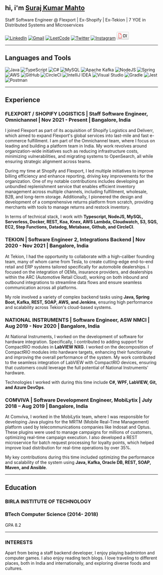 ## hi, i'm [Suraj Kumar Mahto](https://surajkmahto.github.io/)
<!-- <img src="deliverr_red.png" alt="typescript" width="32" height="32"/>
 -->
Staff Software Engineer @ Flexport \| Ex-Shopify \| Ex-Tekion \| 7 YOE in Distributed Systems and Microservices

[![LinkedIn](https://img.shields.io/badge/linkedin-%230077B5.svg?style=for-the-badge&logo=linkedin&logoColor=white&link=https://www.linkedin.com/in/surajkumarmahto/)](https://www.linkedin.com/in/surajkumarmahto/) [![Gmail](https://img.shields.io/badge/Gmail-D14836?style=for-the-badge&logo=gmail&logoColor=white&link=mailto:contact.skm1997@gmail.com)](mailto:contact.skm1997@gmail.com) [![LeetCode](https://img.shields.io/badge/LeetCode-000000?style=for-the-badge&logo=LeetCode&logoColor=#d16c06)](https://leetcode.com/surajkumarmahto/) [![Twitter](https://img.shields.io/badge/<surajkmahto>-%231DA1F2.svg?style=for-the-badge&logo=Twitter&logoColor=white&link=https://twitter.com/surajkmahto)](https://twitter.com/surajkmahto) [![Instagram](https://img.shields.io/badge/Instagram-%23E4405F.svg?style=for-the-badge&logo=Instagram&logoColor=white&link=https://www.instagram.com/i.am.surajkumar/)](https://www.instagram.com/i.am.surajkumar/) <a href="https://drive.google.com/file/d/1gAB2P4U_Lu7gFgcMrzdgDCHjSTePpVtG/view?usp=sharing"><img src="cv.svg" alt="Curriculum Vitae" width="40" height="26"></a>

---

## Languages and Tools

![Java](https://img.shields.io/badge/java-%23ED8B00.svg?style=for-the-badge&logo=java&logoColor=white) ![TypeScript](https://img.shields.io/badge/typescript-%23007ACC.svg?style=for-the-badge&logo=typescript&logoColor=white) ![C#](https://img.shields.io/badge/c%23-%23239120.svg?style=for-the-badge&logo=c-sharp&logoColor=white) ![MySQL](https://img.shields.io/badge/mysql-%2300f.svg?style=for-the-badge&logo=mysql&logoColor=white) ![Apache Kafka](https://img.shields.io/badge/Apache%20Kafka-000?style=for-the-badge&logo=apachekafka) ![NodeJS](https://img.shields.io/badge/node.js-6DA55F?style=for-the-badge&logo=node.js&logoColor=white) ![Spring](https://img.shields.io/badge/spring-%236DB33F.svg?style=for-the-badge&logo=spring&logoColor=white) ![AWS](https://img.shields.io/badge/AWS-%23FF9900.svg?style=for-the-badge&logo=amazon-aws&logoColor=white) ![GitHub](https://img.shields.io/badge/github-%23121011.svg?style=for-the-badge&logo=github&logoColor=white) ![CircleCI](https://img.shields.io/badge/circle%20ci-%23161616.svg?style=for-the-badge&logo=circleci&logoColor=white) ![IntelliJ IDEA](https://img.shields.io/badge/IntelliJIDEA-000000.svg?style=for-the-badge&logo=intellij-idea&logoColor=white) ![Visual Studio](https://img.shields.io/badge/Visual%20Studio-5C2D91.svg?style=for-the-badge&logo=visual-studio&logoColor=white) ![Gradle](https://img.shields.io/badge/Gradle-02303A.svg?style=for-the-badge&logo=Gradle&logoColor=white) ![Jest](https://img.shields.io/badge/-jest-%23C21325?style=for-the-badge&logo=jest&logoColor=white) ![Postman](https://img.shields.io/badge/Postman-FF6C37?style=for-the-badge&logo=postman&logoColor=white)

---

## Experience

### **FLEXPORT / SHOPIFY LOGISTICS | Staff Software Engineer, Omnichannel | Nov 2021 - Present | Bangalore, India**

I joined Flexport as part of its acquisition of Shopify Logistics and Deliverr, which aimed to expand Flexport's global services into last-mile and fast e-commerce fulfillment. I am part of the Omnichannel team, where I focus on leading and building a platform team in India. My work revolves around organization-wide initiatives such as reducing infrastructure costs, minimizing vulnerabilities, and migrating systems to OpenSearch, all while ensuring strategic alignment across teams. 

During my time at Shopify and Flexport, I led multiple initiatives to improve billing efficiency and enhance reporting, driving key improvements for the organization. One of my notable contributions includes developing an unbundled replenishment service that enables efficient inventory management across multiple channels, including fulfillment, wholesale, B2B, and long-term storage. Additionally, I pioneered the design and development of a comprehensive returns platform from scratch, providing merchants with tools to manage returns and restock inventory. 

In terms of technical stack, I work with **Typescript, NodeJS, MySQL, Serverless, Docker, REST, Koa, Knex, AWS Lambda, Cloudwatch, S3, SQS, EC2, Step Functions, Datadog, Metabase, Github, and CircleCI**.

### **TEKION | Software Engineer 2, Integrations Backend | Nov 2020 - Nov 2021 | Bangalore, India**

At Tekion, I had the opportunity to collaborate with a high-caliber founding team, many of whom came from Tesla, to create cutting-edge end-to-end retail and ERP systems tailored specifically for automobile dealerships. I focused on the integration of OEMs, insurance providers, and dealerships within the ARC (Automotive Retail Cloud), working on both inbound and outbound integrations to streamline data flows and ensure seamless communication across all platforms. 

My role involved a variety of complex backend tasks using **Java, Spring Boot, Kafka, REST, SOAP, AWS, and Jenkins**, ensuring high performance and scalability across Tekion's cloud-based systems.

### **NATIONAL INSTRUMENTS | Software Engineer, ASW NMCI | Aug 2019 - Nov 2020 | Bangalore, India**

At National Instruments, I worked on the development of software for hardware integration. Specifically, I contributed to adding support for CompactRIO modules in **LabVIEW NXG**. I worked on the decomposition of CompactRIO modules into hardware targets, enhancing their functionality and improving the overall performance of the system. My work contributed to the seamless integration of LabVIEW with CompactRIO devices, ensuring that customers could leverage the full potential of National Instruments' hardware. 

Technologies I worked with during this time include **C#, WPF, LabVIEW, Git, and Azure DevOps**.

### **COMVIVA | Software Development Engineer, MobiLytix | July 2018 – Aug 2019 | Bangalore, India**

At Comviva, I worked in the MobiLytix team, where I was responsible for developing Java plugins for the MRTM (Mobile Real-Time Management) platform used by telecommunications companies like Indosat and Optus. These plugins were used to manage campaigns for millions of customers, optimizing real-time campaign execution. I also developed a REST microservice for batch request processing for loyalty points, which helped improve load distribution for real-time operations by over 35%. 

My key contributions during this time included optimizing the performance and scalability of the system using **Java, Kafka, Oracle DB, REST, SOAP, Maven, and Ansible**.

---

## Education

### **BIRLA INSTITUTE OF TECHNOLOGY**
### BTech Computer Science (2014- 2018)
GPA 8.2

---

### INTERESTS
Apart from being a staff backend developer, I enjoy playing badminton and computer games. I also enjoy reading tech blogs. I love traveling to different places, both in India and internationally, and exploring diverse foods and cultures.
